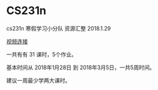 # CS231n
cs231n 寒假学习小分队 资源汇整 2018.1.29

[视频连接](http://study.163.com/course/courseMain.htm?courseId=1003223001)

一共有有 31 课时，5个作业。

基本时间从 2018年1月28日 到 2018年3月5日，一共5周时间。

建议一周最少学两大课时。
